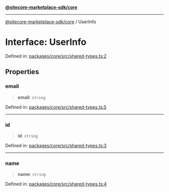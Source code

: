 [**@sitecore-marketplace-sdk/core**](../README.md)

***

[@sitecore-marketplace-sdk/core](../README.md) / UserInfo

# Interface: UserInfo

Defined in: [packages/core/src/shared-types.ts:2](https://github.com/Sitecore/marketplace-sdk/blob/047115917e8843232ba2a4ba284b67585698b1c5/packages/core/src/shared-types.ts#L2)

## Properties

### email

> **email**: `string`

Defined in: [packages/core/src/shared-types.ts:5](https://github.com/Sitecore/marketplace-sdk/blob/047115917e8843232ba2a4ba284b67585698b1c5/packages/core/src/shared-types.ts#L5)

***

### id

> **id**: `string`

Defined in: [packages/core/src/shared-types.ts:3](https://github.com/Sitecore/marketplace-sdk/blob/047115917e8843232ba2a4ba284b67585698b1c5/packages/core/src/shared-types.ts#L3)

***

### name

> **name**: `string`

Defined in: [packages/core/src/shared-types.ts:4](https://github.com/Sitecore/marketplace-sdk/blob/047115917e8843232ba2a4ba284b67585698b1c5/packages/core/src/shared-types.ts#L4)
